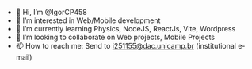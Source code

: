 - 👋 Hi, I’m @IgorCP458
- 👀 I’m interested in Web/Mobile development
- 🌱 I’m currently learning Physics, NodeJS, ReactJs, Vite, Wordpress
- 💞️ I’m looking to collaborate on Web projects, Mobile Projects
- 📫 How to reach me: Send to i251155@dac.unicamp.br (institutional e-mail)

<!---
IgorCP458/IgorCP458 is a ✨ special ✨ repository because its `README.md` (this file) appears on your GitHub profile.
You can click the Preview link to take a look at your changes.
--->
